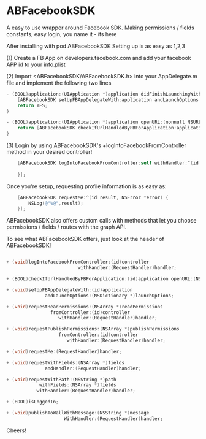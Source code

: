 # ABFacebookSDK
A easy to use wrapper around Facebook SDK. Making permissions / fields constants, easy login, you name it - its here

After installing with pod ABFacebookSDK <TODO make cocoapod> Setting up is as easy as 1,2,3

(1) Create a FB App on developers.facebook.com and add your facebook APP id to your info.plist

(2) Import <ABFacebookSDK/ABFacebookSDK.h> into your AppDelegate.m file and implement the following two lines
```objective-c
- (BOOL)application:(UIApplication *)application didFinishLaunchingWithOptions:(NSDictionary *)launchOptions {
    [ABFacebookSDK setUpFBAppDelegateWith:application andLaunchOptions:launchOptions];
    return YES;
}

- (BOOL)application:(UIApplication *)application openURL:(nonnull NSURL *)url options:(nonnull NSDictionary<UIApplicationOpenURLOptionsKey,id> *)options{
    return [ABFacebookSDK checkIfUrlHandledByFBForApplication:application openURL:url options:options];
}
```

(3) Login by using ABFacebookSDK's +logIntoFacebookFromController method in your desired controller!
```objective-c
    [ABFacebookSDK logIntoFacebookFromController:self withHandler:^(id result, NSError *error) {
        
    }];
```

Once you're setup, requesting profile information is as easy as:
```objective-c
    [ABFacebookSDK requestMe:^(id result, NSError *error) {
        NSLog(@"%@",result);
    }];
```

ABFacebookSDK also offers custom calls with methods that let you choose permissions / fields / routes with the graph API.


To see what ABFacebookSDK offers, just look at the header of ABFacebookSDK!
```objective-c

+ (void)logIntoFacebookFromController:(id)controller
                          withHandler:(RequestHandler)handler;

+ (BOOL)checkIfUrlHandledByFBForApplication:(id)application openURL:(NSURL *)url options:(id)options;

+ (void)setUpFBAppDelegateWith:(id)application
              andLaunchOptions:(NSDictionary *)launchOptions;

+ (void)requestReadPermissions:(NSArray *)readPermissions
                fromController:(id)controller
                   withHandler:(RequestHandler)handler;

+ (void)requestPublishPermissions:(NSArray *)publishPermissions
                   fromController:(id)controller
                      withHandler:(RequestHandler)handler;

+ (void)requestMe:(RequestHandler)handler;

+ (void)requestWithFields:(NSArray *)fields
              andHandler:(RequestHandler)handler;

+ (void)requestWithPath:(NSString *)path
            withFields:(NSArray *)fields
           withHandler:(RequestHandler)handler;

+ (BOOL)isLoggedIn;

+ (void)publishToWallWithMessage:(NSString *)message
                     WithHandler:(RequestHandler)handler;

```

Cheers!
